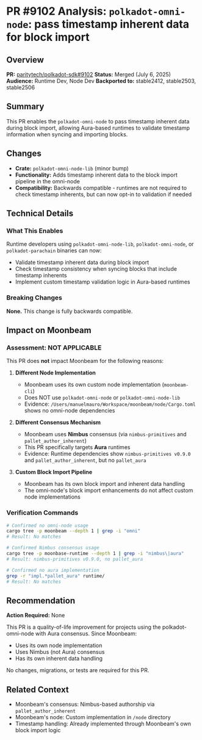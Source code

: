 # PR #9102 Analysis: `polkadot-omni-node`: pass timestamp inherent data for block import

## Overview

**PR:** [paritytech/polkadot-sdk#9102](https://github.com/paritytech/polkadot-sdk/pull/9102)
**Status:** Merged (July 6, 2025)
**Audience:** Runtime Dev, Node Dev
**Backported to:** stable2412, stable2503, stable2506

## Summary

This PR enables the `polkadot-omni-node` to pass timestamp inherent data during block import, allowing Aura-based runtimes to validate timestamp information when syncing and importing blocks.

## Changes

- **Crate:** `polkadot-omni-node-lib` (minor bump)
- **Functionality:** Adds timestamp inherent data to the block import pipeline in the omni-node
- **Compatibility:** Backwards compatible - runtimes are not required to check timestamp inherents, but can now opt-in to validation if needed

## Technical Details

### What This Enables

Runtime developers using `polkadot-omni-node-lib`, `polkadot-omni-node`, or `polkadot-parachain` binaries can now:
- Validate timestamp inherent data during block import
- Check timestamp consistency when syncing blocks that include timestamp inherents
- Implement custom timestamp validation logic in Aura-based runtimes

### Breaking Changes

**None.** This change is fully backwards compatible.

## Impact on Moonbeam

### Assessment: NOT APPLICABLE

This PR does **not** impact Moonbeam for the following reasons:

1. **Different Node Implementation**
   - Moonbeam uses its own custom node implementation (`moonbeam-cli`)
   - Does NOT use `polkadot-omni-node` or `polkadot-omni-node-lib`
   - Evidence: `/Users/manuelmauro/Workspace/moonbeam/node/Cargo.toml` shows no omni-node dependencies

2. **Different Consensus Mechanism**
   - Moonbeam uses **Nimbus** consensus (via `nimbus-primitives` and `pallet_author_inherent`)
   - This PR specifically targets **Aura** runtimes
   - Evidence: Runtime dependencies show `nimbus-primitives v0.9.0` and `pallet_author_inherent`, but no `pallet_aura`

3. **Custom Block Import Pipeline**
   - Moonbeam has its own block import and inherent data handling
   - The omni-node's block import enhancements do not affect custom node implementations

### Verification Commands

```bash
# Confirmed no omni-node usage
cargo tree -p moonbeam --depth 1 | grep -i "omni"
# Result: No matches

# Confirmed Nimbus consensus usage
cargo tree -p moonbase-runtime --depth 1 | grep -i "nimbus\|aura"
# Result: nimbus-primitives v0.9.0, no pallet_aura

# Confirmed no aura implementation
grep -r "impl.*pallet_aura" runtime/
# Result: No matches
```

## Recommendation

**Action Required:** None

This PR is a quality-of-life improvement for projects using the polkadot-omni-node with Aura consensus. Since Moonbeam:
- Uses its own node implementation
- Uses Nimbus (not Aura) consensus
- Has its own inherent data handling

No changes, migrations, or tests are required for this PR.

## Related Context

- Moonbeam's consensus: Nimbus-based authorship via `pallet_author_inherent`
- Moonbeam's node: Custom implementation in `/node` directory
- Timestamp handling: Already implemented through Moonbeam's own block import logic

